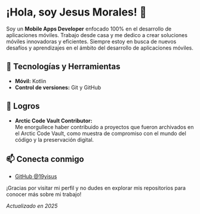 # ¡Hola, soy Jesus Morales! 👋

Soy un **Mobile Apps Developer** enfocado 100% en el desarrollo de aplicaciones móviles. Trabajo desde casa y me dedico a crear soluciones móviles innovadoras y eficientes. Siempre estoy en busca de nuevos desafíos y aprendizajes en el ámbito del desarrollo de aplicaciones móviles.

<!-- 
## 🚀 Proyectos Destacados

- **[html-portfolio](https://19yisus.github.io/html-portfolio/)**  
  Mi portafolio profesional, desarrollado con HTML5, Tailwind CSS y Vue.js, donde muestro mis trabajos y experiencias.

- **[app_news-prueba-tecnica](https://github.com/19yisus/app_news-prueba-tecnica)**  
  Un proyecto en Kotlin que demuestra mi experiencia en el desarrollo de aplicaciones móviles.

- **Otros proyectos:**  
  Explora mis otros repositorios para ver cómo aplico mis conocimientos en diferentes contextos, ya sea en proyectos forkeados o desarrollos propios.
-->

## 🔧 Tecnologías y Herramientas

- **Móvil:** Kotlin
- **Control de versiones:** Git y GitHub

## 🌟 Logros

- **Arctic Code Vault Contributor:**  
  Me enorgullece haber contribuido a proyectos que fueron archivados en el Arctic Code Vault, como muestra de compromiso con el mundo del código y la preservación digital.

## 📫 Conecta conmigo

- [GitHub @19yisus](https://github.com/19yisus)

¡Gracias por visitar mi perfil y no dudes en explorar mis repositorios para conocer más sobre mi trabajo!

*Actualizado en 2025*
